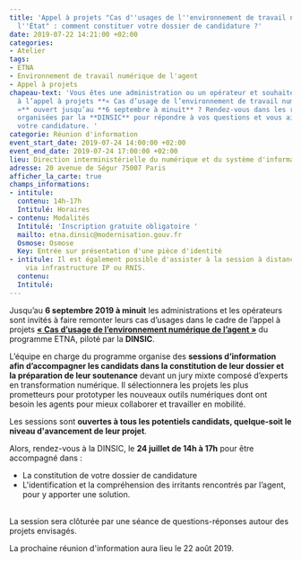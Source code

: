 ```yaml
---
title: 'Appel à projets "Cas d''usages de l''environnement de travail numérique de
  l''État" : comment constituer votre dossier de candidature ?'
date: 2019-07-22 14:21:00 +02:00
categories:
- Atelier
tags:
- ETNA
- Environnement de travail numérique de l'agent
- Appel à projets
chapeau-text: 'Vous êtes une administration ou un opérateur et souhaitez participer
  à l’appel à projets **« Cas d’usage de l’environnement de travail numérique de l’État
  »** ouvert jusqu’au **6 septembre à minuit** ? Rendez-vous dans les réunions d’information
  organisées par la **DINSIC** pour répondre à vos questions et vous aider à réussir
  votre candidature. '
categorie: Réunion d'information
event_start_date: 2019-07-24 14:00:00 +02:00
event_end_date: 2019-07-24 17:00:00 +02:00
lieu: Direction interministérielle du numérique et du système d'information de l'État
adresse: 20 avenue de Ségur 75007 Paris
afficher_la_carte: true
champs_informations:
- intitule: 
  contenu: 14h-17h
  Intitulé: Horaires
- contenu: Modalités
  Intitulé: 'Inscription gratuite obligatoire '
  mailto: etna.dinsic@modernisation.gouv.fr
  Osmose: Osmose
  Key: Entrée sur présentation d'une pièce d'identité
- intitule: Il est également possible d'assister à la session à distance par visio-conférence
    via infrastructure IP ou RNIS.
  contenu: 
  Intitulé: 
---
```


Jusqu’au **6 septembre 2019 à minuit** les administrations et les opérateurs sont invités à faire remonter leurs cas d’usages dans le cadre de l’appel à projets **[« Cas d’usage de l’environnement numérique de l’agent »](https://numerique.gouv.fr/actualites/outils-numeriques-des-agents-la-2e-edition-de-lappel-a-projet-cas-dusage-de-lenvironnement-numerique-de-lagent-est-lancee/)** du programme ETNA, piloté par la **DINSIC**. 

L’équipe en charge du programme organise des **sessions d’information afin d’accompagner les candidats dans la constitution de leur dossier et la préparation de leur soutenance** devant un jury mixte composé d’experts en transformation numérique. Il sélectionnera les projets les plus prometteurs pour prototyper les nouveaux outils numériques dont ont besoin les agents pour mieux collaborer et travailler en mobilité. 

Les sessions sont **ouvertes à tous les potentiels candidats, quelque-soit le niveau d'avancement de leur projet**. <br>

Alors, rendez-vous à la DINSIC, le **24 juillet de 14h à 17h** pour être accompagné dans : 
* La constitution de votre dossier de candidature 
* L'identification et la compréhension des irritants rencontrés par l’agent, pour y apporter une solution. 
<br>
La session sera clôturée par une séance de questions-réponses autour des projets envisagés. 

La prochaine réunion d'information aura lieu le 22 août 2019. 

